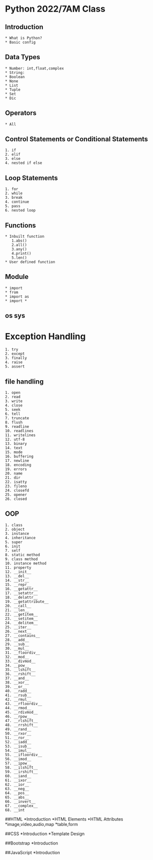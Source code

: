 # Python 2022/7AM Class

## Introduction

    * What is Python?
    * Basic config

## Data Types

    * Number: int,float,complex
    * String:
    * Boolean
    * None
    * List
    * Tuple
    * Set
    * Dic

## Operators

    * All

## Control Statements or Conditional Statements

    1. if
    2. elif
    3. else
    4. nested if else

## Loop Statements

    1. for
    2. while
    3. break
    4. continue
    5. pass
    6. nested loop

## Functions
    * Inbuilt function
       1.abs()
       2.all()
       3.any()  
       4.print()
       5.len()
    * User defined function


## Module
    * import
    * from
    * import as
    * import *

## os sys

# Exception Handling
    1. try
    2. except
    3. finally
    4. raise
    5. assert

## file handling
    1. open
    2. read
    3. write
    4. close
    5. seek
    6. tell
    7. truncate
    8. flush
    9. readline
    10. readlines
    11. writelines
    12. utf-8
    13. binary
    14. text
    15. mode
    16. buffering
    17. newline
    18. encoding
    19. errors
    20. name
    21. dir
    22. isatty
    23. fileno
    24. closefd
    25. opener
    26. closed

## OOP
    1. class
    2. object
    3. instance
    4. inheritance
    5. super
    6. init
    7. self
    8. static method
    9. class method
    10. instance method
    11. property
    12. __init__
    13. __del__
    14. __str__
    15. __repr__
    16. __getattr__
    17. __setattr__
    18. __delattr__
    19. __getattribute__
    20. __call__
    21. __len__
    22. __getitem__
    23. __setitem__
    24. __delitem__
    25. __iter__
    26. __next__
    27. __contains__
    28. __add__
    29. __sub__
    30. __mul__
    31. __floordiv__
    32. __mod__
    33. __divmod__
    34. __pow__
    35. __lshift__
    36. __rshift__
    37. __and__
    38. __xor__
    39. __or__
    40. __radd__
    41. __rsub__
    42. __rmul__
    43. __rfloordiv__
    44. __rmod__
    45. __rdivmod__
    46. __rpow__
    47. __rlshift__
    48. __rrshift__
    49. __rand__
    50. __rxor__
    51. __ror__
    52. __iadd__
    53. __isub__
    54. __imul__
    55. __ifloordiv__
    56. __imod__
    57. __ipow__
    58. __ilshift__
    59. __irshift__
    60. __iand__
    61. __ixor__
    62. __ior__
    63. __neg__
    64. __pos__
    65. __abs__
    66. __invert__
    67. __complex__
    68. __int


##HTML
    *Introduction
    *HTML Elements
    *HTML Attributes
    *image,video,audio,map
    *table,form


##CSS
    *Introduction
    *Template Design


##Bootstrap
    *Introduction


##JavaScript
    *Introduction
    